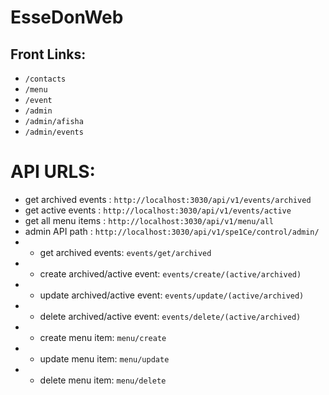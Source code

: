 # EsseDonWeb

## Front Links:

- `/contacts`
- `/menu`
- `/event`
- `/admin`
- `/admin/afisha`
- `/admin/events`

# API URLS:

- get archived events : `http://localhost:3030/api/v1/events/archived`
- get active events : `http://localhost:3030/api/v1/events/active`
- get all menu items : `http://localhost:3030/api/v1/menu/all`
- admin API path : `http://localhost:3030/api/v1/spe1Ce/control/admin/`
- - get archived events: `events/get/archived`
- - create archived/active event: `events/create/(active/archived)`
- - update archived/active event: `events/update/(active/archived)`
- - delete archived/active event: `events/delete/(active/archived)`
- - create menu item: `menu/create`
- - update menu item: `menu/update`
- - delete menu item: `menu/delete`
